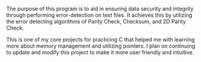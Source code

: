 The purpose of this program is to aid in ensuring data security and integrity through performing error-detection on text files. It achieves this by utilizing the error detecting algorithms of Parity Check, Checksum, and 2D Parity Check.

This is one of my core projects for practicing C that helped me with learning more about memory management and utilizing pointers. I plan on continuing to update and modify this project to make it more user friendly and intuitive.
